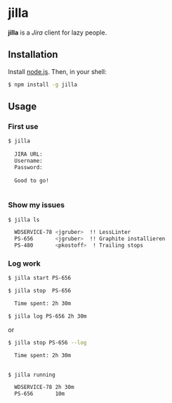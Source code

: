 jilla
=====

**jilla** is a *Jira* client for lazy people.

Installation
------------

Install [node.js](http://nodejs.org/). Then, in your shell:

```bash
$ npm install -g jilla
```

Usage
-----

### First use
```bash
$ jilla
  
  JIRA URL:
  Username:
  Password:
  
  Good to go!
    
```

### Show my issues
```bash
$ jilla ls

  WDSERVICE-78 <jgruber>  !! LessLinter
  PS-656       <jgruber>  !! Graphite installieren
  PS-480       <pkostoff>  ! Trailing stops

```

### Log work
```bash
$ jilla start PS-656
```

```bash
$ jilla stop  PS-656

  Time spent: 2h 30m

$ jilla log PS-656 2h 30m
```

or

```bash
$ jilla stop PS-656 --log

  Time spent: 2h 30m
  
```

```bash
$ jilla running

  WDSERVICE-78 2h 30m
  PS-656       10m

```